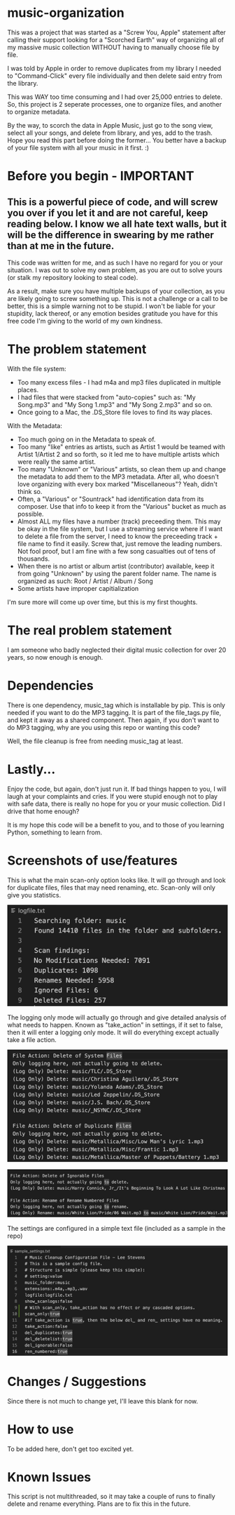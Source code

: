 # music-organization

This was a project that was started as a "Screw You, Apple" statement after calling their support looking for a "Scorched Earth" way of organizing all of my massive music collection WITHOUT having to manually choose file by file.

I was told by Apple in order to remove duplicates from my library I needed to "Command-Click" every file individually and then delete said entry from the library.

This was WAY too time consuming and I had over 25,000 entries to delete.  So, this project is 2 seperate processes, one to organize files, and another to organize metadata.

By the way, to scorch the data in Apple Music, just go to the song view, select all your songs, and delete from library, and yes, add to the trash.  Hope you read this part before doing the former...  You better have a backup of your file system with all your music in it first.  :)

# Before you begin - IMPORTANT

## This is a powerful piece of code, and will screw you over if you let it and are not careful, keep reading below.  I know we all hate text walls, but it will be the difference in swearing by me rather than at me in the future.

This code was written for me, and as such I have no regard for you or your situation.  I was out to solve my own problem, as you are out to solve yours (or stalk my repository looking to steal code).

As a result, make sure you have multiple backups of your collection, as you are likely going to screw something up.  This is not a challenge or a call to be better, this is a simple warning not to be stupid.  I won't be liable for your stupidity, lack thereof, or any emotion besides gratitude you have for this free code I'm giving to the world of my own kindness.

# The problem statement

With the file system:

- Too many excess files - I had m4a and mp3 files duplicated in multiple places.
- I had files that were stacked from "auto-copies" such as: "My Song.mp3" and "My Song 1.mp3" and "My Song 2.mp3" and so on.
- Once going to a Mac, the .DS_Store file loves to find its way places.

With the Metadata:

- Too much going on in the Metadata to speak of.
- Too many "like" entries as artists, such as Artist 1 would be teamed with Artist 1/Artist 2 and so forth, so it led me to have multiple artists which were really the same artist.
- Too many "Unknown" or "Various" artists, so clean them up and change the metadata to add them to the MP3 metadata.  After all, who doesn't love organizing with every box marked "Miscellaneous"?  Yeah, didn't think so.
- Often, a "Various" or "Sountrack" had identification data from its composer.  Use that info to keep it from the "Various" bucket as much as possible.
- Almost ALL my files have a number (track) preceeding them.  This may be okay in the file system, but I use a streaming service where if I want to delete a file from the server, I need to know the preceeding track + file name to find it easily.  Screw that, just remove the leading numbers.  Not fool proof, but I am fine with a few song casualties out of tens of thousands.
- When there is no artist or album artist (contributor) available, keep it from going "Unknown" by using the parent folder name.  The name is organized as such:  Root / Artist / Album / Song
- Some artists have improper capitialization

I'm sure more will come up over time, but this is my first thoughts.

# The real problem statement

I am someone who badly neglected their digital music collection for over 20 years, so now enough is enough.

# Dependencies

There is one dependency, music_tag which is installable by pip.  This is only needed if you want to do the MP3 tagging.  It is part of the file_tags.py file, and kept it away as a shared component.  Then again, if you don't want to do MP3 tagging, why are you using this repo or wanting this code?

Well, the file cleanup is free from needing music_tag at least.

# Lastly...

Enjoy the code, but again, don't just run it.  If bad things happen to you, I will laugh at your complaints and cries.  If you were stupid enough not to play with safe data, there is really no hope for you or your music collection.  Did I drive that home enough?

It is my hope this code will be a benefit to you, and to those of you learning Python, something to learn from.

# Screenshots of use/features

This is what the main scan-only option looks like.  It will go through and look for duplicate files, files that may need renaming, etc.  Scan-only will only give you statistics.

![](./img/music_scanonly.jpg)

The logging only mode will actually go through and give detailed analysis of what needs to happen.  Known as "take_action" in settings, if it set to false, then it will enter a logging only mode.  It will do everything except actually take a file action.

![](./img/music_log_delete.jpg)

![](./img/music_log_rename.jpg)

The settings are configured in a simple text file (included as a sample in the repo)

![](./img/music_sample_settings.jpg)

# Changes / Suggestions
Since there is not much to change yet, I'll leave this blank for now.

# How to use

To be added here, don't get too excited yet.

# Known Issues

This script is not multithreaded, so it may take a couple of runs to finally delete and rename everything.  Plans are to fix this in the future.